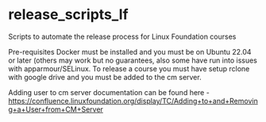 # release_scripts_lf
Scripts to automate the release process for Linux Foundation courses

Pre-requisites
Docker must be installed and you must be on Ubuntu 22.04 or later (others may work but no guarantees, also some have run into issues with apparmour/SELinux.
To release a course you must have setup rclone with google drive and you must be added to the cm server. 

Adding user to cm server documentation can be found here - https://confluence.linuxfoundation.org/display/TC/Adding+to+and+Removing+a+User+from+CM+Server


